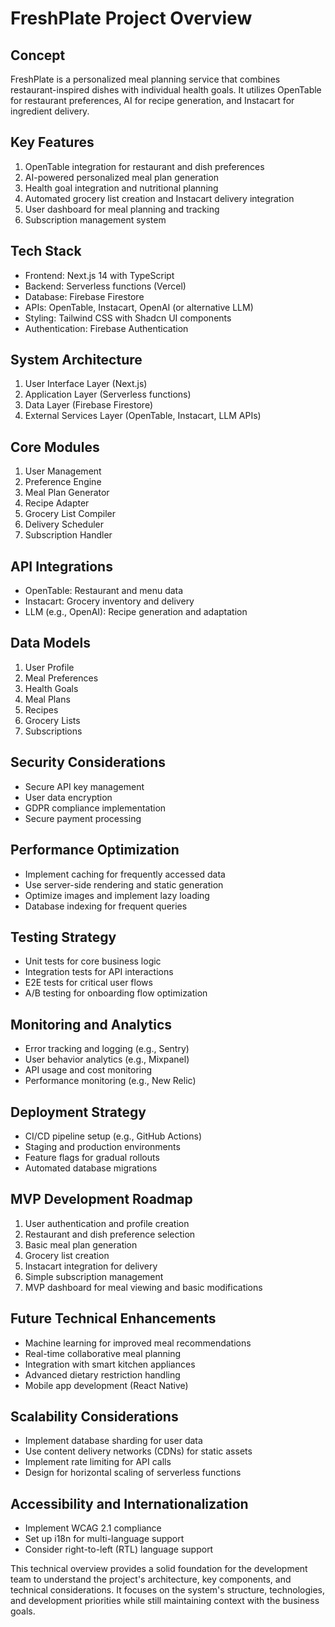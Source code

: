 # FreshPlate Project Overview

## Concept
FreshPlate is a personalized meal planning service that combines restaurant-inspired dishes with individual health goals. It utilizes OpenTable for restaurant preferences, AI for recipe generation, and Instacart for ingredient delivery.

## Key Features
1. OpenTable integration for restaurant and dish preferences
2. AI-powered personalized meal plan generation
3. Health goal integration and nutritional planning
4. Automated grocery list creation and Instacart delivery integration
5. User dashboard for meal planning and tracking
6. Subscription management system

## Tech Stack
- Frontend: Next.js 14 with TypeScript
- Backend: Serverless functions (Vercel)
- Database: Firebase Firestore
- APIs: OpenTable, Instacart, OpenAI (or alternative LLM)
- Styling: Tailwind CSS with Shadcn UI components
- Authentication: Firebase Authentication

## System Architecture
1. User Interface Layer (Next.js)
2. Application Layer (Serverless functions)
3. Data Layer (Firebase Firestore)
4. External Services Layer (OpenTable, Instacart, LLM APIs)

## Core Modules
1. User Management
2. Preference Engine
3. Meal Plan Generator
4. Recipe Adapter
5. Grocery List Compiler
6. Delivery Scheduler
7. Subscription Handler

## API Integrations
- OpenTable: Restaurant and menu data
- Instacart: Grocery inventory and delivery
- LLM (e.g., OpenAI): Recipe generation and adaptation

## Data Models
1. User Profile
2. Meal Preferences
3. Health Goals
4. Meal Plans
5. Recipes
6. Grocery Lists
7. Subscriptions

## Security Considerations
- Secure API key management
- User data encryption
- GDPR compliance implementation
- Secure payment processing

## Performance Optimization
- Implement caching for frequently accessed data
- Use server-side rendering and static generation
- Optimize images and implement lazy loading
- Database indexing for frequent queries

## Testing Strategy
- Unit tests for core business logic
- Integration tests for API interactions
- E2E tests for critical user flows
- A/B testing for onboarding flow optimization

## Monitoring and Analytics
- Error tracking and logging (e.g., Sentry)
- User behavior analytics (e.g., Mixpanel)
- API usage and cost monitoring
- Performance monitoring (e.g., New Relic)

## Deployment Strategy
- CI/CD pipeline setup (e.g., GitHub Actions)
- Staging and production environments
- Feature flags for gradual rollouts
- Automated database migrations

## MVP Development Roadmap
1. User authentication and profile creation
2. Restaurant and dish preference selection
3. Basic meal plan generation
4. Grocery list creation
5. Instacart integration for delivery
6. Simple subscription management
7. MVP dashboard for meal viewing and basic modifications

## Future Technical Enhancements
- Machine learning for improved meal recommendations
- Real-time collaborative meal planning
- Integration with smart kitchen appliances
- Advanced dietary restriction handling
- Mobile app development (React Native)

## Scalability Considerations
- Implement database sharding for user data
- Use content delivery networks (CDNs) for static assets
- Implement rate limiting for API calls
- Design for horizontal scaling of serverless functions

## Accessibility and Internationalization
- Implement WCAG 2.1 compliance
- Set up i18n for multi-language support
- Consider right-to-left (RTL) language support

This technical overview provides a solid foundation for the development team to understand the project's architecture, key components, and technical considerations. It focuses on the system's structure, technologies, and development priorities while still maintaining context with the business goals.
